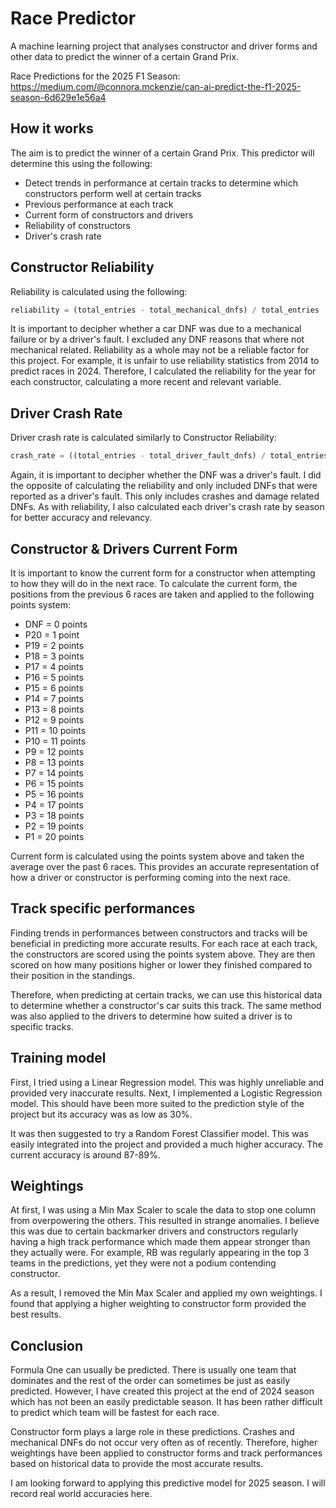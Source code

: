 # Race Predictor
A machine learning project that analyses constructor and driver forms and other data to predict the winner of a certain Grand Prix.  

Race Predictions for the 2025 F1 Season: https://medium.com/@connora.mckenzie/can-ai-predict-the-f1-2025-season-6d629e1e56a4

## How it works
The aim is to predict the winner of a certain Grand Prix. This predictor will determine this using the following:
- Detect trends in performance at certain tracks to determine which constructors perform well at certain tracks
- Previous performance at each track
- Current form of constructors and drivers
- Reliability of constructors
- Driver's crash rate

## Constructor Reliability
Reliability is calculated using the following:  
```python
reliability = (total_entries - total_mechanical_dnfs) / total_entries
```

It is important to decipher whether a car DNF was due to a mechanical failure or by a driver's fault.
I excluded any DNF reasons that where not mechanical related. Reliability as a whole may not be a reliable factor for this project.
For example, it is unfair to use reliability statistics from 2014 to predict races in 2024.
Therefore, I calculated the reliability for the year for each constructor, calculating a more recent and relevant variable.

## Driver Crash Rate
Driver crash rate is calculated similarly to Constructor Reliability:
```python
crash_rate = ((total_entries - total_driver_fault_dnfs) / total_entries) / 100
```

Again, it is important to decipher whether the DNF was a driver's fault.
I did the opposite of calculating the reliability and only included DNFs that were reported as a driver's fault.
This only includes crashes and damage related DNFs.
As with reliability, I also calculated each driver's crash rate by season for better accuracy and relevancy.

## Constructor & Drivers Current Form
It is important to know the current form for a constructor when attempting to how they will do in the next race.
To calculate the current form, the positions from the previous 6 races are taken and applied to the following points system:
- DNF = 0 points
- P20 = 1 point
- P19 = 2 points
- P18 = 3 points
- P17 = 4 points
- P16 = 5 points
- P15 = 6 points
- P14 = 7 points
- P13 = 8 points
- P12 = 9 points
- P11 = 10 points
- P10 = 11 points
- P9  = 12 points
- P8  = 13 points
- P7  = 14 points
- P6  = 15 points
- P5  = 16 points
- P4  = 17 points
- P3  = 18 points
- P2  = 19 points
- P1  = 20 points

Current form is calculated using the points system above and taken the average over the past 6 races.
This provides an accurate representation of how a driver or constructor is performing coming into the next race.

## Track specific performances
Finding trends in performances between constructors and tracks will be beneficial in predicting more accurate results.
For each race at each track, the constructors are scored using the points system above.
They are then scored on how many positions higher or lower they finished compared to their position in the standings.

Therefore, when predicting at certain tracks, we can use this historical data to determine whether a constructor's car suits this track.
The same method was also applied to the drivers to determine how suited a driver is to specific tracks.

## Training model
First, I tried using a Linear Regression model. This was highly unreliable and provided very inaccurate results.
Next, I implemented a Logistic Regression model. This should have been more suited to the prediction style of the project but its accuracy was as low as 30%.  

It was then suggested to try a Random Forest Classifier model. This was easily integrated into the project and provided a much higher accuracy.
The current accuracy is around 87-89%.

## Weightings
At first, I was using a Min Max Scaler to scale the data to stop one column from overpowering the others. This resulted in strange anomalies.
I believe this was due to certain backmarker drivers and constructors regularly having a high track performance which made them appear stronger than they actually were.
For example, RB was regularly appearing in the top 3 teams in the predictions, yet they were not a podium contending constructor.  

As a result, I removed the Min Max Scaler and applied my own weightings.
I found that applying a higher weighting to constructor form provided the best results.

## Conclusion
Formula One can usually be predicted. There is usually one team that dominates and the rest of the order can sometimes be just as easily predicted.
However, I have created this project at the end of 2024 season which has not been an easily predictable season.
It has been rather difficult to predict which team will be fastest for each race.  

Constructor form plays a large role in these predictions. Crashes and mechanical DNFs do not occur very often as of recently.
Therefore, higher weightings have been applied to constructor forms and track performances based on historical data to provide the most accurate results.  

I am looking forward to applying this predictive model for 2025 season. I will record real world accuracies here.
